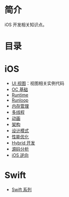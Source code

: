 # 简介

iOS 开发相关知识点。

# 目录

# iOS

- [UI 视图](/Content/iOS/UI视图)：视图相关实例代码
- [OC 基础](/Content/iOS/OC基础)
- [Runtime](/Content/iOS/Runtime)
- [Runloop](/Content/iOS/RunLoop/)
- [内存管理](/Content/iOS/内存管理)
- [多线程](/Content/iOS/多线程)
- [动画](/Content/iOS/动画)
- [架构](/Content/iOS/架构)
- [设计模式](/Content/iOS/设计模式)
- [性能优化](/Content/iOS/性能优化)
- [Hybrid 开发](/Content/iOS/Hybrid开发)
- [源码分析](/Content/iOS/源码分析)
- [iOS 逆向](/Content/iOS/iOS逆向)

# Swift

- [Swift 系列](/Content/Swift/)
